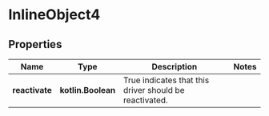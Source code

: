 
# InlineObject4

## Properties
Name | Type | Description | Notes
------------ | ------------- | ------------- | -------------
**reactivate** | **kotlin.Boolean** | True indicates that this driver should be reactivated. | 



